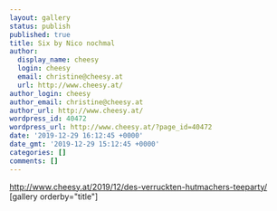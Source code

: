 ```yaml
---
layout: gallery
status: publish
published: true
title: Six by Nico nochmal
author:
  display_name: cheesy
  login: cheesy
  email: christine@cheesy.at
  url: http://www.cheesy.at/
author_login: cheesy
author_email: christine@cheesy.at
author_url: http://www.cheesy.at/
wordpress_id: 40472
wordpress_url: http://www.cheesy.at/?page_id=40472
date: '2019-12-29 16:12:45 +0000'
date_gmt: '2019-12-29 15:12:45 +0000'
categories: []
comments: []
---
```

http://www.cheesy.at/2019/12/des-verruckten-hutmachers-teeparty/
[gallery orderby="title"]
